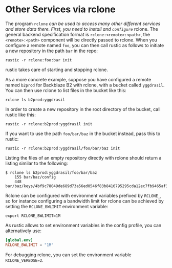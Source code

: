 # Other Services via rclone

The program `rclone` *can be used to access many other different services and
store data there. First, you need to install and `configure`* rclone. The
general backend specification format is `rclone:<remote>:<path>`, the
`<remote>:<path>` component will be directly passed to rclone. When you
configure a remote named `foo`, you can then call rustic as follows to initiate
a new repository in the path `bar` in the repo:

```console
rustic -r rclone:foo:bar init
```

rustic takes care of starting and stopping rclone.

As a more concrete example, suppose you have configured a remote named `b2prod`
for Backblaze B2 with rclone, with a bucket called `yggdrasil`. You can then use
rclone to list files in the bucket like this:

```console
rclone ls b2prod:yggdrasil
```

In order to create a new repository in the root directory of the bucket, call
rustic like this:

```console
rustic -r rclone:b2prod:yggdrasil init
```

If you want to use the path `foo/bar/baz` in the bucket instead, pass this to
rustic:

```console
rustic -r rclone:b2prod:yggdrasil/foo/bar/baz init
```

Listing the files of an empty repository directly with rclone should return a
listing similar to the following:

```console
$ rclone ls b2prod:yggdrasil/foo/bar/baz
    155 bar/baz/config
    448 bar/baz/keys/4bf9c78049de689d73a56ed0546f83b8416795295cda12ec7fb9465af3900b44
```

Rclone can be configured with environment variables prefixed by `RCLONE_`, so
for instance configuring a bandwidth limit for rclone can be achieved by setting
the `RCLONE_BWLIMIT` environment variable:

```console
export RCLONE_BWLIMIT=1M
```

As rustic allows to set environment variables in the config profile, you can
alternatively use:

```toml
[global.env]
RCLONE_BWLIMIT = "1M"
```

For debugging rclone, you can set the environment variable `RCLONE_VERBOSE=2`.
